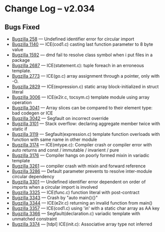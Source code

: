 <h1>Change Log &ndash; v2.034</h1>

<h2 id="bugs-fixed">Bugs Fixed</h2>

* [Bugzilla 258](/bug/258) &mdash; Undefined identifier error for circular import
* [Bugzilla 1140](/bug/1140) &mdash; ICE(cod1.c) casting last function parameter to 8 byte value
* [Bugzilla 1592](/bug/1592) &mdash; dmd fail to resolve class symbol when i put files in a package
* [Bugzilla 2687](/bug/2687) &mdash; ICE(statement.c): tuple foreach in an erroneous template.
* [Bugzilla 2773](/bug/2773) &mdash; ICE(go.c) array assignment through a pointer, only with -O.
* [Bugzilla 2829](/bug/2829) &mdash; ICE(expression.c) static array block-initialized in struct literal
* [Bugzilla 3006](/bug/3006) &mdash; ICE(e2ir.c, tocsym.c) template module using array operation
* [Bugzilla 3041](/bug/3041) &mdash; Array slices can be compared to their element type: bad codegen or ICE
* [Bugzilla 3042](/bug/3042) &mdash; Segfault on incorrect override
* [Bugzilla 3101](/bug/3101) &mdash; Stack overflow: declaring aggregate member twice with static if
* [Bugzilla 3119](/bug/3119) &mdash; Segfault(expression.c) template function overloads with function with same name in other module
* [Bugzilla 3174](/bug/3174) &mdash; ICE(mtype.c): Compiler crash or compiler error with auto returns and const / immutable / invarient / pure
* [Bugzilla 3176](/bug/3176) &mdash; Compiler hangs on poorly formed mixin in variadic template
* [Bugzilla 3261](/bug/3261) &mdash; compiler crash with mixin and forward reference
* [Bugzilla 3286](/bug/3286) &mdash; Default parameter prevents to resolve inter-module circular dependency
* [Bugzilla 3301](/bug/3301) &mdash; Undefined identifier error dependent on order of imports when a circular import is involved
* [Bugzilla 3325](/bug/3325) &mdash; ICE(func.c) function literal with post-contract
* [Bugzilla 3343](/bug/3343) &mdash; Crash by "auto main(){}"
* [Bugzilla 3344](/bug/3344) &mdash; ICE(e2ir.c) returning an invalid function from main()
* [Bugzilla 3357](/bug/3357) &mdash; ICE(cod1.c) using 'in' with a static char array as AA key
* [Bugzilla 3366](/bug/3366) &mdash; Segfault(declaration.c) variadic template with unmatched constraint
* [Bugzilla 3374](/bug/3374) &mdash; [tdpl] ICE(init.c): Associative array type not inferred
